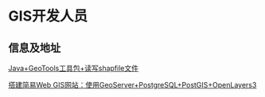 # GIS开发人员

## 信息及地址

[Java+GeoTools工具包+读写shapfile文件](https://blog.csdn.net/appleyk/article/details/78731295)

[搭建简易Web GIS网站：使用GeoServer+PostgreSQL+PostGIS+OpenLayers3](https://www.cnblogs.com/kkyyhh96/p/6379515.html)

